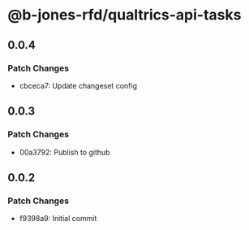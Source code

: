 # @b-jones-rfd/qualtrics-api-tasks

## 0.0.4

### Patch Changes

- cbceca7: Update changeset config

## 0.0.3

### Patch Changes

- 00a3792: Publish to github

## 0.0.2

### Patch Changes

- f9398a9: Initial commit
